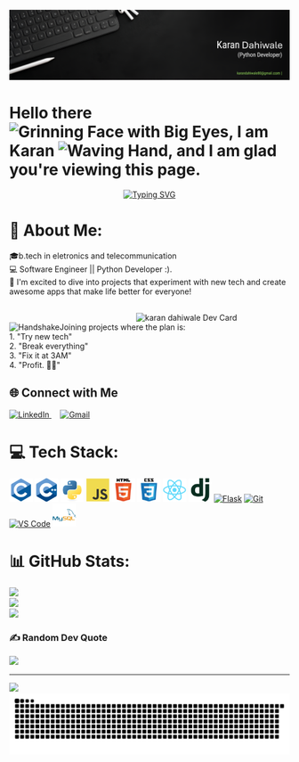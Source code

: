 ![Header](https://github.com/Karan-Dahiwale/Karan-Dahiwale/blob/main/profile%20banner.PNG?raw=true)


# Hello there <img src="https://raw.githubusercontent.com/Tarikul-Islam-Anik/Animated-Fluent-Emojis/master/Emojis/Smilies/Grinning%20Face%20with%20Big%20Eyes.png" alt="Grinning Face with Big Eyes" width=30px />, I am Karan <img src="https://raw.githubusercontent.com/Tarikul-Islam-Anik/Animated-Fluent-Emojis/master/Emojis/Hand%20gestures/Waving%20Hand.png" alt="Waving Hand" width= 35px />, and I am glad you're viewing this page.

<p align="center">
  <a href="https://git.io/typing-svg">
    <img src="https://readme-typing-svg.herokuapp.com?font=Fira+Code&duration=3000&pause=1000&color=58F725&center=true&vCenter=true&width=500&lines=Python+Developer;Backend+Development;Automation+Scripting;Debugging+Code;Building+APIs;Deploying+Applications;Exploring+Libraries;Fixing+Bugs;Writing+Tests;Learning+Everyday+%F0%9F%90%8D" alt="Typing SVG" />
  </a>
</p>





# 💫 About Me:
🎓b.tech in eletronics and telecommunication<br>💻 Software Engineer || Python Developer :).<br>🤝 I'm excited to dive into projects that experiment with new tech and create awesome apps that make life better for everyone!<br>

<div align="left" style="margin-top: 30px;"> 
    <a href="https://app.daily.dev/LuciusFox92" target="_blank">
        <img 
            src="https://user-images.githubusercontent.com/74038190/225813708-98b745f2-7d22-48cf-9150-083f1b00d6c9.gif" 
            width="256" 
            align="right" 
            alt="karan dahiwale Dev Card"
            style="margin-right: 20px;" 
        />
    </a>
</div>


<br> <img src="https://raw.githubusercontent.com/Tarikul-Islam-Anik/Animated-Fluent-Emojis/master/Emojis/Hand%20gestures/Handshake.png" alt="Handshake" width=18px  />Joining projects where the plan is:<br>1. "Try new tech"<br>2. "Break everything"<br>3. "Fix it at 3AM"<br>4. "Profit. 💸🚀"


## 🌐 Connect with Me



<div align="left">
  <a href="https://www.linkedin.com/in/karan-dahiwale/" target="_blank">
    <img src="https://cdn.jsdelivr.net/gh/devicons/devicon/icons/linkedin/linkedin-original.svg" alt="LinkedIn" width="48" height="48" />
  </a>
  &nbsp;&nbsp;&nbsp;
  <a href="mailto:karandahiwale80@gmail.com" target="_blank">
    <img src="https://img.icons8.com/color/48/gmail-new.png" alt="Gmail" width="48" height="48" />
  </a>
</div>




# 💻 Tech Stack: 
<a href="#"><img src="https://raw.githubusercontent.com/devicons/devicon/master/icons/c/c-original.svg" alt="C" width="42" height="42" /></a>
<a href="#"><img src="https://raw.githubusercontent.com/devicons/devicon/master/icons/cplusplus/cplusplus-original.svg" alt="C++" width="42" height="42" /></a>
<a href="#"><img src="https://raw.githubusercontent.com/devicons/devicon/master/icons/python/python-original.svg" alt="Python" width="42" height="42" /></a>
<a href="#"><img src="https://raw.githubusercontent.com/devicons/devicon/master/icons/javascript/javascript-original.svg" alt="JavaScript" width="42" height="42" /></a>
<a href="#"><img src="https://raw.githubusercontent.com/devicons/devicon/master/icons/html5/html5-original-wordmark.svg" alt="HTML5" width="42" height="42" /></a>
<a href="#"><img src="https://raw.githubusercontent.com/devicons/devicon/master/icons/css3/css3-original-wordmark.svg" alt="CSS3" width="42" height="42" /></a>
<a href="#"><img src="https://raw.githubusercontent.com/devicons/devicon/master/icons/react/react-original.svg" alt="React" width="42" height="42" /></a>
<a href="#"><img src="https://raw.githubusercontent.com/devicons/devicon/master/icons/django/django-plain.svg" alt="Django" width="42" height="42" /></a>
<a href="#"><img src="https://cdn.jsdelivr.net/gh/devicons/devicon/icons/flask/flask-original-wordmark.svg" alt="Flask" width="42" height="42" /></a>
<a href="#"><img src="https://www.vectorlogo.zone/logos/git-scm/git-scm-icon.svg" alt="Git" width="42" height="42" /></a>
<a href="https://code.visualstudio.com/"><img src="https://code.visualstudio.com/assets/images/code-stable.png" alt="VS Code" width="40" /></a> 
<a href="#"><img src="https://raw.githubusercontent.com/devicons/devicon/master/icons/mysql/mysql-original-wordmark.svg" alt="MySQL" width="42" height="42" /></a>





# 📊 GitHub Stats:
![](https://github-readme-stats.vercel.app/api?username=Karan-Dahiwale&theme=dark&hide_border=false&include_all_commits=false&count_private=false)<br/>
![](https://nirzak-streak-stats.vercel.app/?user=Karan-Dahiwale&theme=dark&hide_border=false)<br/>
![](https://github-readme-stats.vercel.app/api/top-langs/?username=Karan-Dahiwale&theme=dark&hide_border=false&include_all_commits=false&count_private=false&layout=compact)

### ✍️ Random Dev Quote
![](https://quotes-github-readme.vercel.app/api?type=horizontal&theme=radical)

---
[![](https://visitcount.itsvg.in/api?id=Karan-Dahiwale&icon=0&color=0)](https://visitcount.itsvg.in)
  <picture>
    <source media="(prefers-color-scheme: dark)" srcset="https://raw.githubusercontent.com/Karan-Dahiwale/Karan-Dahiwale/output/github-snake-dark.svg">
    <source media="(prefers-color-scheme: light)" srcset="https://raw.githubusercontent.com/Karan-Dahiwale/Karan-Dahiwale/output/github-snake.svg">
    <img alt="GitHub Snake" src="https://raw.githubusercontent.com/Karan-Dahiwale/Karan-Dahiwale/output/github-snake.svg" style="max-width: 100%; height: auto;">
  </picture>

